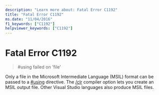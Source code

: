 ```yaml
---
description: "Learn more about: Fatal Error C1192"
title: "Fatal Error C1192"
ms.date: "11/04/2016"
f1_keywords: ["C1192"]
helpviewer_keywords: ["C1192"]
---
```

# Fatal Error C1192

> #using failed on 'file'

Only a file in the Microsoft Intermediate Language (MSIL) format can be passed to a [#using](../../preprocessor/hash-using-directive-cpp.md) directive. The [/clr](../../build/reference/clr-common-language-runtime-compilation.md) compiler option lets you create an MSIL output file. Other Visual Studio languages also produce MSIL files.
